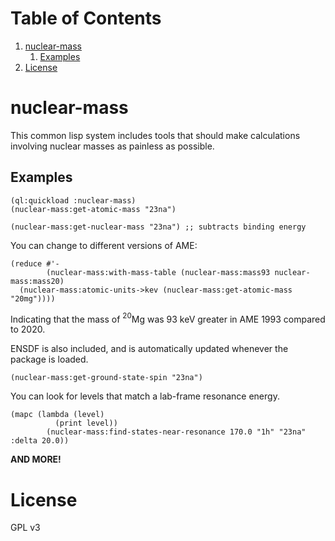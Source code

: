 
# Table of Contents

1.  [nuclear-mass](#orga3ac9a1)
    1.  [Examples](#org98079ec)
2.  [License](#org166992a)


<a id="orga3ac9a1"></a>

# nuclear-mass

This common lisp system includes tools that should make calculations involving
nuclear masses as painless as possible.


<a id="org98079ec"></a>

## Examples

    (ql:quickload :nuclear-mass)
    (nuclear-mass:get-atomic-mass "23na")

    (nuclear-mass:get-nuclear-mass "23na") ;; subtracts binding energy

You can change to different versions of AME:

    (reduce #'-
            (nuclear-mass:with-mass-table (nuclear-mass:mass93 nuclear-mass:mass20)
      (nuclear-mass:atomic-units->kev (nuclear-mass:get-atomic-mass "20mg"))))

Indicating that the mass of $^{20}$Mg was 93 keV greater in AME 1993 compared to 2020.

ENSDF is also included, and is automatically updated whenever the package is loaded.

    (nuclear-mass:get-ground-state-spin "23na") 

You can look for levels that match a lab-frame resonance energy.

    (mapc (lambda (level)
              (print level))
            (nuclear-mass:find-states-near-resonance 170.0 "1h" "23na" :delta 20.0))

**AND MORE!**


<a id="org166992a"></a>

# License

GPL v3

